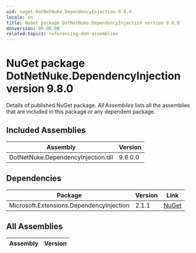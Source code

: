 ```yaml
---
uid: nuget-DotNetNuke.DependencyInjection-9.8.0
locale: en
title: NuGet package DotNetNuke.DependencyInjection version 9.8.0
dnnversion: 09.08.00
related-topics: referencing-dnn-assemblies
---
```


# NuGet package DotNetNuke.DependencyInjection version 9.8.0
Details of published NuGet package.
*All Assemblies* lists all the assemblies that are included in this package or any dependent package.

## Included Assemblies

|Assembly|Version|
|---|---|
|DotNetNuke.DependencyInjection.dll|9.8.0.0|

## Dependencies

|Package|Version|Link|
|---|---|---|
|Microsoft.Extensions.DependencyInjection|2.1.1|[NuGet](https://www.nuget.org/packages/Microsoft.Extensions.DependencyInjection/2.1.1)|

## All Assemblies

|Assembly|Version|
|---|---|

